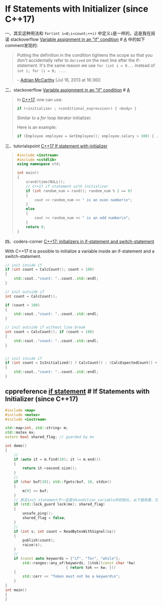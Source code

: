 # If Statements with Initializer (since C++17)



一、其实这种用法和  `for(int i=0;i<count;++i)`  中定义`i`是一样的，这是我在阅读 stackoverflow [Variable assignment in an "if" condition](https://stackoverflow.com/questions/17681535/variable-assignment-in-an-if-condition) # [A](https://stackoverflow.com/a/17681782/10173843) 中的如下comment发现的:

> Putting the definition in the condition tightens the scope so that you don't accidentally refer to `derived` on the next line after the if-statement. It's the same reason we use `for (int i = 0...` instead of `int i; for (i = 0; ...`. 
>
> – [Adrian McCarthy](https://stackoverflow.com/users/1386054/adrian-mccarthy)  [Jul 16, 2013 at 16:36](



二、stackoverflow [Variable assignment in an "if" condition](https://stackoverflow.com/questions/17681535/variable-assignment-in-an-if-condition) # [A](https://stackoverflow.com/a/67281305/10173843) 

> In [C++17](https://en.wikipedia.org/wiki/C%2B%2B17), one can use:
>
> ```cpp
> if (<initialize> ; <conditional_expression>) { <body> }
> ```
>
> Similar to a *for* loop iterator initializer.
>
> Here is an example:
>
> ```cpp
> if (Employee employee = GetEmployee(); employee.salary > 100) { ... }
> ```



三、tutorialspoint [C++17 If statement with initializer](https://www.tutorialspoint.com/cplusplus17-if-statement-with-initializer)

> ```c++
> #include <iostream>
> #include <cstdlib>
> using namespace std;
> 
> int main()
> {
>     srand(time(NULL));
>     // C++17 if statement with initializer
>     if (int random_num = rand(); random_num % 2 == 0)
>     {
>         cout << random_num << " is an even number\n";
>     }
>     else
>     {
>         cout << random_num << " is an odd number\n";
>     }
>     return 0;
> }
> ```



四、coders-corner [C++17: initializers in if-statement and switch-statement](https://coders-corner.net/2019/06/22/c17-initializers-in-if-statement-and-switch-statement/)

With C++17 it is possible to initialize a variable inside an if-statement and a switch-statement. 

```c++
// init inside if
if (int count = CalcCount(); count > 100)
{
    std::cout.."count: "..count..std::endl;
}

// init outside if
int count = CalcCount();

if (count > 100)
{
    std::cout.."count: "..count..std::endl;
}

// init outside if without line break
int count = CalcCount(); if (count > 100)
{
    std::cout.."count: "..count..std::endl;
}

```



```c++

// init inside if
if (int count = IsInitialized() ? CalcCount() : (CalcExpectedCount() + CalcOldCount()) / 2; count > 100)
{
    std::cout.."count: "..count..std::endl;
}

```



## cppreference [if statement](https://en.cppreference.com/w/cpp/language/if) # If Statements with Initializer (since C++17)



```c++
#include <map>
#include <mutex>
#include <iostream>

std::map<int, std::string> m;
std::mutex mx;
extern bool shared_flag; // guarded by mx

int demo()
{
    //
    if (auto it = m.find(10); it != m.end())
    {
        return it->second.size();
    }
    //
    if (char buf[10]; std::fgets(buf, 10, stdin))
    {
        m[0] += buf;
    }
    // 其实init_statement不一定是对condition variable的初始化，从下面来看，它是非常灵活的
    if (std::lock_guard lock(mx); shared_flag)
    {
        unsafe_ping();
        shared_flag = false;
    }
    //
    if (int s; int count = ReadBytesWithSignal(&s))
    {
        publish(count);
        raise(s);
    }
    // 
    if (const auto keywords = {"if", "for", "while"};
        std::ranges::any_of(keywords, [&tok](const char *kw)
                            { return tok == kw; }))
    {
        std::cerr << "Token must not be a keyword\n";
    }
}
int main()
{
}
```

